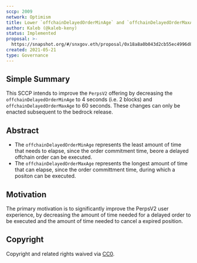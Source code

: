 ```yaml
---
sccp: 2009
network: Optimism
title: Lower `offchainDelayedOrderMinAge` and `offchainDelayedOrderMaxAge`
author: Kaleb (@kaleb-keny)
status: Implemented
proposal: >-
  https://snapshot.org/#/snxgov.eth/proposal/0x18a8a0b043d2cb55ec4996d8944f3178cb15d266faad5a5b74ba33cac2e2aa28
created: 2021-05-21
type: Governance
---
```


## Simple Summary

<!--"If you can't explain it simply, you don't understand it well enough." Provide a simplified and layman-accessible explanation of the SCCP.-->

This SCCP intends to improve the `PerpsV2` offering by decreasing the `offchainDelayedOrderMinAge` to 4 seconds (i.e. 2 blocks) and `offchainDelayedOrderMaxAge` to 60 seconds.
These changes can only be enacted subsequent to the bedrock release.

## Abstract

<!--A short (~200 word) description of the variable change proposed.-->

- The `offchainDelayedOrderMinAge` represents the least amount of time that needs to elapse, since the order commitment time, beore a delayed offchain order can be executed. 
- The `offchainDelayedOrderMaxAge` represents the longest amount of time that can elapse, since the order committment time, during which a positon can be executed. 

## Motivation

<!--The motivation is critical for SCCPs that want to update variables within Synthetix. It should clearly explain why the existing variable is not incentive aligned. SCCP submissions without sufficient motivation may be rejected outright.-->
The primary motivation is to significantly improve the PerpsV2 user experience, by decreasing the amount of time needed for a delayed order to be executed and the amount of time needed to cancel a expired position. 

## Copyright

Copyright and related rights waived via [CC0](https://creativecommons.org/publicdomain/zero/1.0/).
